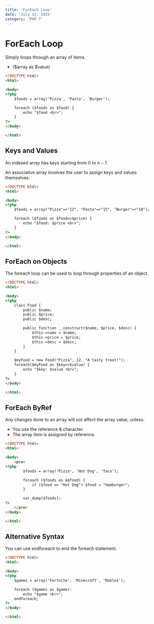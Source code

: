 ```yaml
---
title: 'ForEach Loop'
date: 'July 12, 2025'
category: 'PHP 7'
---
```


# ForEach Loop

Simply loops through an array of items.
- ($array as $value)

```html
<!DOCTYPE html>
<html>

<body>
<?php
    $foods = array('Pizza', 'Pasta', 'Burger');

    foreach ($foods as $food) {
        echo "$food <br>";
    }
?>
</body>

</html>
```

## Keys and Values

An indexed array has keys starting from $0$ to $n - 1$.

An associative array involves the user to assign keys and values themselves.

```html
<!DOCTYPE html>
<html>

<body>
<?php
    $foods = array("Pizza"=>"12", "Pasta"=>"15", "Burger"=>"10");

    foreach ($foods as $food=>$price) {
        echo "$food: $price <br>";
    }
?>
</body>

</html>
```

## ForEach on Objects

The foreach loop can be used to loop through properties of an object.

```html
<!DOCTYPE html>
<html>

<body>
<?php
    class Food {
        public $name;
        public $price;
        public $desc;

        public function __construct($name, $price, $desc) {
            $this->name = $name;
            $this->price = $price;
            $this->desc = $desc;
        }
    }

    $myFood = new Food("Pizza", 12, "A tasty treat!");
    foreach($myFood as $key=>$value) {
        echo "$key: $value <br>";
    }
?>
</body>

</html>
```

## ForEach ByRef

Any changes done to an array will not affect the array value, unless:
- You use the reference & character.
- The array item is assigned by reference.

```html
<!DOCTYPE html>
<html>

<body>
    <pre>
<?php
        $foods = array('Pizza', 'Hot Dog', 'Taco');

        foreach ($foods as &$food) {
            if ($food == "Hot Dog") $food = "Hamburger";
        }

        var_dump($foods);
?>
    </pre>
</body>

</html>
```

## Alternative Syntax

You can use endforeach to end the foreach statement.

```html
<!DOCTYPE html>
<html>

<body>
<?php
    $games = array('Fortnite', 'Minecraft', 'Roblox');

    foreach ($games as $game):
        echo "$game <br>";
    endforeach;
?>
</body>

</html>
```